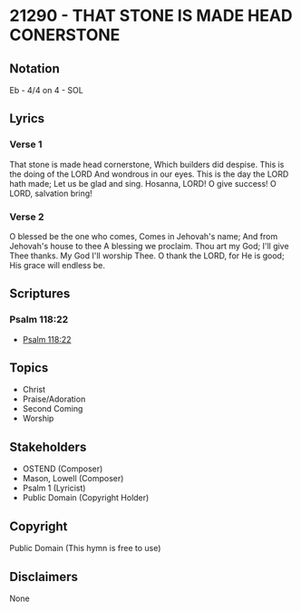 # 21290 - THAT STONE IS MADE HEAD CONERSTONE

## Notation

Eb - 4/4 on 4 - SOL

## Lyrics

### Verse 1

That stone is made head cornerstone, Which builders did despise. This is the doing of the LORD And wondrous in our eyes. This is the day the LORD hath made; Let us be glad and sing. Hosanna, LORD! O give success! O LORD, salvation bring!

### Verse 2

O blessed be the one who comes, Comes in Jehovah's name; And from Jehovah's house to thee A blessing we proclaim. Thou art my God; I'll give Thee thanks. My God I'll worship Thee. O thank the LORD, for He is good; His grace will endless be.


## Scriptures

### Psalm 118:22

- [Psalm 118:22](https://www.biblegateway.com/passage/?search=Psalm%20118%3A22)


## Topics

- Christ
- Praise/Adoration
- Second Coming
- Worship

## Stakeholders

- OSTEND (Composer)
- Mason, Lowell (Composer)
- Psalm 1 (Lyricist)
- Public Domain (Copyright Holder)

## Copyright

Public Domain
(This hymn is free to use)

## Disclaimers

None


